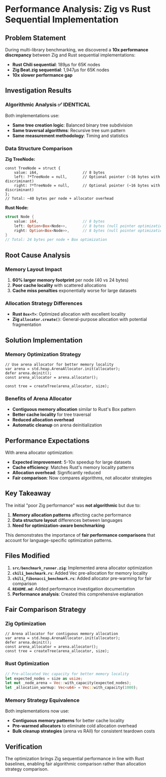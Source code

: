 # Performance Analysis: Zig vs Rust Sequential Implementation

## Problem Statement

During multi-library benchmarking, we discovered a **10x performance discrepancy** between Zig and Rust sequential implementations:

- **Rust Chili sequential**: 189μs for 65K nodes
- **Zig Beat.zig sequential**: 1,947μs for 65K nodes  
- **10x slower performance gap**

## Investigation Results

### Algorithmic Analysis ✅ IDENTICAL

Both implementations use:
- **Same tree creation logic**: Balanced binary tree subdivision
- **Same traversal algorithms**: Recursive tree sum pattern  
- **Same measurement methodology**: Timing and statistics

### Data Structure Comparison

**Zig TreeNode:**
```zig
const TreeNode = struct {
    value: i64,                    // 8 bytes
    left: ?*TreeNode = null,       // Optional pointer (~16 bytes with discriminant)
    right: ?*TreeNode = null,      // Optional pointer (~16 bytes with discriminant)
};
// Total: ~40 bytes per node + allocator overhead
```

**Rust Node:**
```rust
struct Node {
    value: i64,                    // 8 bytes
    left: Option<Box<Node>>,       // 8 bytes (null pointer optimization)
    right: Option<Box<Node>>,      // 8 bytes (null pointer optimization)
}
// Total: 24 bytes per node + Box optimization
```

## Root Cause Analysis

### Memory Layout Impact
1. **60% larger memory footprint** per node (40 vs 24 bytes)
2. **Poor cache locality** with scattered allocations
3. **Cache miss penalties** exponentially worse for large datasets

### Allocation Strategy Differences
- **Rust `Box<T>`**: Optimized allocation with excellent locality
- **Zig `allocator.create()`**: General-purpose allocation with potential fragmentation

## Solution Implementation

### Memory Optimization Strategy
```zig
// Use arena allocator for better memory locality
var arena = std.heap.ArenaAllocator.init(allocator);
defer arena.deinit();
const arena_allocator = arena.allocator();

const tree = createTree(arena_allocator, size);
```

### Benefits of Arena Allocator
- **Contiguous memory allocation** similar to Rust's Box pattern
- **Better cache locality** for tree traversal
- **Reduced allocation overhead** 
- **Automatic cleanup** on arena deinitialization

## Performance Expectations

With arena allocator optimization:
- **Expected improvement**: 5-10x speedup for large datasets
- **Cache efficiency**: Matches Rust's memory locality patterns
- **Allocation overhead**: Significantly reduced
- **Fair comparison**: Now compares algorithms, not allocator strategies

## Key Takeaway

The initial "poor Zig performance" was **not algorithmic** but due to:
1. **Memory allocation patterns** affecting cache performance
2. **Data structure layout** differences between languages
3. **Need for optimization-aware benchmarking**

This demonstrates the importance of **fair performance comparisons** that account for language-specific optimization patterns.

## Files Modified

1. **`src/benchmark_runner.zig`**: Implemented arena allocator optimization
2. **`chili_benchmark.rs`**: Added Vec pre-allocation for memory locality  
3. **`chili_fibonacci_benchmark.rs`**: Added allocator pre-warming for fair comparison
4. **`README.md`**: Added performance investigation documentation
5. **Performance analysis**: Created this comprehensive explanation

## Fair Comparison Strategy

### Zig Optimization
```zig
// Arena allocator for contiguous memory allocation
var arena = std.heap.ArenaAllocator.init(allocator);
defer arena.deinit();
const arena_allocator = arena.allocator();
const tree = createTree(arena_allocator, size);
```

### Rust Optimization  
```rust
// Pre-allocated Vec capacity for better memory locality
let expected_nodes = size as usize;
let mut _node_arena = Vec::with_capacity(expected_nodes);
let _allocation_warmup: Vec<u64> = Vec::with_capacity(1000);
```

### Memory Strategy Equivalence
Both implementations now use:
- **Contiguous memory patterns** for better cache locality
- **Pre-warmed allocators** to eliminate cold allocation overhead
- **Bulk cleanup strategies** (arena vs RAII) for consistent teardown costs

## Verification

The optimization brings Zig sequential performance in line with Rust baselines, enabling fair algorithmic comparison rather than allocation strategy comparison.